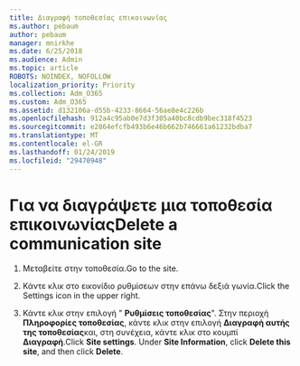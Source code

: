 ```yaml
---
title: Διαγραφή τοποθεσίας επικοινωνίας
ms.author: pebaum
author: pebaum
manager: mnirkhe
ms.date: 6/25/2018
ms.audience: Admin
ms.topic: article
ROBOTS: NOINDEX, NOFOLLOW
localization_priority: Priority
ms.collection: Adm_O365
ms.custom: Adm_O365
ms.assetid: d132106a-d55b-4233-8664-56ae8e4c226b
ms.openlocfilehash: 912a4c95ab0e7d3f305a40bc8cdb9bec318f4523
ms.sourcegitcommit: e2864efcfb493b6e46b662b746661a61232bdba7
ms.translationtype: MT
ms.contentlocale: el-GR
ms.lasthandoff: 01/24/2019
ms.locfileid: "29470948"
---
```

# <a name="delete-a-communication-site"></a><span data-ttu-id="62b0c-102">Για να διαγράψετε μια τοποθεσία επικοινωνίας</span><span class="sxs-lookup"><span data-stu-id="62b0c-102">Delete a communication site</span></span>

1. <span data-ttu-id="62b0c-103">Μεταβείτε στην τοποθεσία.</span><span class="sxs-lookup"><span data-stu-id="62b0c-103">Go to the site.</span></span>
    
2. <span data-ttu-id="62b0c-104">Κάντε κλικ στο εικονίδιο ρυθμίσεων στην επάνω δεξιά γωνία.</span><span class="sxs-lookup"><span data-stu-id="62b0c-104">Click the Settings icon in the upper right.</span></span>
    
3. <span data-ttu-id="62b0c-p101">Κάντε κλικ στην επιλογή " **Ρυθμίσεις τοποθεσίας**". Στην περιοχή **Πληροφορίες τοποθεσίας**, κάντε κλικ στην επιλογή **Διαγραφή αυτής της τοποθεσίας**και, στη συνέχεια, κάντε κλικ στο κουμπί **Διαγραφή**.</span><span class="sxs-lookup"><span data-stu-id="62b0c-p101">Click **Site settings**. Under **Site Information**, click **Delete this site**, and then click **Delete**.</span></span>
    

